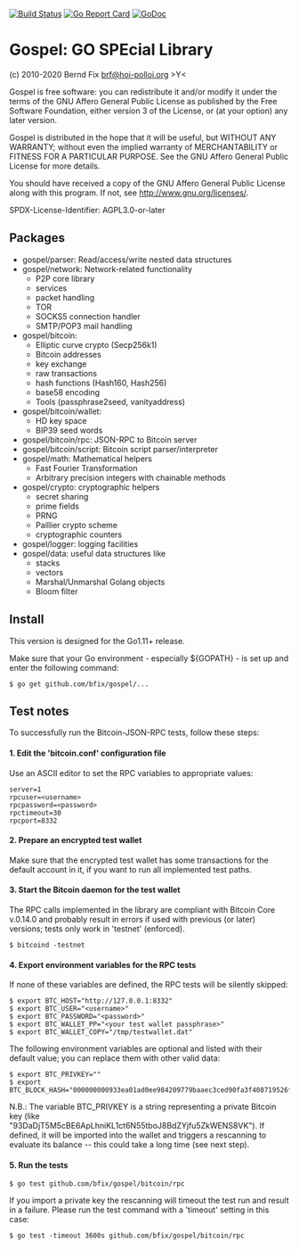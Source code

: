 
[![Build Status](https://travis-ci.org/bfix/gospel.svg?branch=master)](https://travis-ci.org/bfix/gospel)
[![Go Report Card](https://goreportcard.com/badge/github.com/bfix/gospel)](https://goreportcard.com/report/github.com/bfix/gospel)
[![GoDoc](https://godoc.org/github.com/bfix/gospel?status.svg)](https://godoc.org/github.com/bfix/gospel)

Gospel: GO SPEcial Library
==========================

(c) 2010-2020 Bernd Fix <brf@hoi-polloi.org>   >Y<

Gospel is free software: you can redistribute it and/or modify it
under the terms of the GNU Affero General Public License as published
by the Free Software Foundation, either version 3 of the License,
or (at your option) any later version.

Gospel is distributed in the hope that it will be useful, but
WITHOUT ANY WARRANTY; without even the implied warranty of
MERCHANTABILITY or FITNESS FOR A PARTICULAR PURPOSE.  See the GNU
Affero General Public License for more details.

You should have received a copy of the GNU Affero General Public License
along with this program.  If not, see <http://www.gnu.org/licenses/>.

SPDX-License-Identifier: AGPL3.0-or-later

Packages
--------

- gospel/parser: Read/access/write nested data structures
- gospel/network: Network-related functionality
    * P2P core library
    * services
    * packet handling
    * TOR
    * SOCKS5 connection handler
    * SMTP/POP3 mail handling
- gospel/bitcoin:
    * Elliptic curve crypto (Secp256k1)
    * Bitcoin addresses
    * key exchange
    * raw transactions
    * hash functions (Hash160, Hash256)
    * base58 encoding
    * Tools (passphrase2seed, vanityaddress)
- gospel/bitcoin/wallet:
    * HD key space
    * BIP39 seed words
- gospel/bitcoin/rpc: JSON-RPC to Bitcoin server
- gospel/bitcoin/script: Bitcoin script parser/interpreter
- gospel/math: Mathematical helpers
    * Fast Fourier Transformation
    * Arbitrary precision integers with chainable methods
- gospel/crypto: cryptographic helpers
    * secret sharing
    * prime fields
    * PRNG
    * Paillier crypto scheme
    * cryptographic counters
- gospel/logger: logging facilities
- gospel/data: useful data structures like
    * stacks
    * vectors
    * Marshal/Unmarshal Golang objects
    * Bloom filter

Install
-------

This version is designed for the Go1.11+ release.

Make sure that your Go environment - especially ${GOPATH} - is set up and
enter the following command:

    $ go get github.com/bfix/gospel/...
    
Test notes
----------

To successfully run the Bitcoin-JSON-RPC tests, follow these steps:

#### 1. Edit the 'bitcoin.conf' configuration file

Use an ASCII editor to set the RPC variables to appropriate values:
   
    server=1
    rpcuser=<username>
    rpcpassword=<password>
    rpctimeout=30
    rpcport=8332
   
#### 2. Prepare an encrypted test wallet

Make sure that the encrypted test wallet has some transactions for the
default account in it, if you want to run all implemented test paths.
   
#### 3. Start the Bitcoin daemon for the test wallet

The RPC calls implemented in the library are compliant with Bitcoin
Core v.0.14.0 and probably result in errors if used with previous
(or later) versions; tests only work in 'testnet' (enforced).

    $ bitcoind -testnet

#### 4. Export environment variables for the RPC tests

If none of these variables are defined, the RPC tests will be
silently skipped:

    $ export BTC_HOST="http://127.0.0.1:8332"
    $ export BTC_USER="<username>"
    $ export BTC_PASSWORD="<password>"
    $ export BTC_WALLET_PP="<your test wallet passphrase>"
    $ export BTC_WALLET_COPY="/tmp/testwallet.dat"
   
The following environment variables are optional and listed with
their default value; you can replace them with other valid data:

    $ export BTC_PRIVKEY=""
    $ export BTC_BLOCK_HASH="000000000933ea01ad0ee984209779baaec3ced90fa3f408719526f8d77f4943"
    
N.B.: The variable BTC_PRIVKEY is a string representing a private Bitcoin key
(like "93DaDjT5M5cBE6ApLhniKL1ct6N55tboJ8BdZYjfu5ZkWENS8VK"). If defined,
it will be imported into the wallet and triggers a rescanning to evaluate
its balance -- this could take a long time (see next step).

#### 5. Run the tests

    $ go test github.com/bfix/gospel/bitcoin/rpc

If you import a private key the rescanning will timeout the test run and result
in a failure. Please run the test command with a 'timeout' setting in this case:
    
    $ go test -timeout 3600s github.com/bfix/gospel/bitcoin/rpc
    
